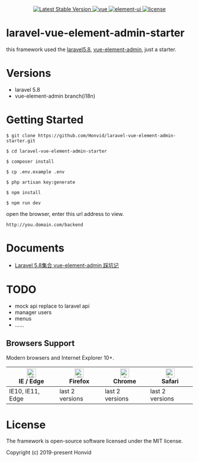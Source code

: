 <p align="center">

  <a href="https://packagist.org/packages/laravel/framework">
    <img src="https://poser.pugx.org/laravel/framework/v/stable.svg" alt="Latest Stable Version">
  </a>
  <a href="https://github.com/vuejs/vue">
    <img src="https://img.shields.io/badge/vue-2.6.10-brightgreen.svg" alt="vue">
  </a>
  <a href="https://github.com/ElemeFE/element">
    <img src="https://img.shields.io/badge/element--ui-2.7.0-brightgreen.svg" alt="element-ui">
  </a>
  <a href="https://github.com/Honvid/laravel-vue-element-admin-starter/master/LICENSE">
    <img src="https://img.shields.io/github/license/mashape/apistatus.svg" alt="license">
  </a>
</p>

# laravel-vue-element-admin-starter

this framework used the [laravel5.8](https://github.com/laravel/laravel), [vue-element-admin](https://github.com/PanJiaChen/vue-element-admin), just a starter.

# Versions

- laravel 5.8
- vue-element-admin branch(i18n)

# Getting Started

```
$ git clone https://github.com/Honvid/laravel-vue-element-admin-starter.git

$ cd laravel-vue-element-admin-starter

$ composer install

$ cp .env.example .env

$ php artisan key:generate

$ npm install

$ npm run dev

```

open the browser, enter this url address to view.

`http://you.domain.com/backend`

# Documents

- [Laravel 5.8集合 vue-element-admin 踩坑记](https://segmentfault.com/a/1190000019393275)

# TODO

- mock api replace to laravel api
- manager users
- menus
- ……

## Browsers Support

Modern browsers and Internet Explorer 10+.

| [<img src="https://raw.githubusercontent.com/alrra/browser-logos/master/src/edge/edge_48x48.png" alt="IE / Edge" width="24px" height="24px" />](https://godban.github.io/browsers-support-badges/)</br>IE / Edge | [<img src="https://raw.githubusercontent.com/alrra/browser-logos/master/src/firefox/firefox_48x48.png" alt="Firefox" width="24px" height="24px" />](https://godban.github.io/browsers-support-badges/)</br>Firefox | [<img src="https://raw.githubusercontent.com/alrra/browser-logos/master/src/chrome/chrome_48x48.png" alt="Chrome" width="24px" height="24px" />](https://godban.github.io/browsers-support-badges/)</br>Chrome | [<img src="https://raw.githubusercontent.com/alrra/browser-logos/master/src/safari/safari_48x48.png" alt="Safari" width="24px" height="24px" />](https://godban.github.io/browsers-support-badges/)</br>Safari |
| --------- | --------- | --------- | --------- |
| IE10, IE11, Edge| last 2 versions| last 2 versions| last 2 versions

# License

The framework is open-source software licensed under the MIT license.

Copyright (c) 2019-present Honvid